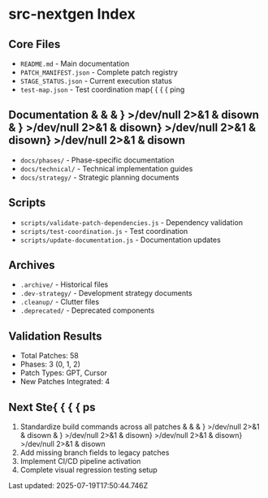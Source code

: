 # src-nextgen Index

## Core Files
- `README.md` - Main documentation
- `PATCH_MANIFEST.json` - Complete patch registry
- `STAGE_STATUS.json` - Current execution status
- `test-map.json` - Test coordination map{ { { { ping

## Documentation & &  & } >/dev/null 2>&1 & disown & } >/dev/null 2>&1 & disown} >/dev/null 2>&1 & disown} >/dev/null 2>&1 & disown
- `docs/phases/` - Phase-specific documentation
- `docs/technical/` - Technical implementation guides
- `docs/strategy/` - Strategic planning documents

## Scripts
- `scripts/validate-patch-dependencies.js` - Dependency validation
- `scripts/test-coordination.js` - Test coordination
- `scripts/update-documentation.js` - Documentation updates

## Archives
- `.archive/` - Historical files
- `.dev-strategy/` - Development strategy documents
- `.cleanup/` - Clutter files
- `.deprecated/` - Deprecated components

## Validation Results
- Total Patches: 58
- Phases: 3 (0, 1, 2)
- Patch Types: GPT, Cursor
- New Patches Integrated: 4

## Next Ste{ { { { ps
1. Standardize build commands across all patches & &  & } >/dev/null 2>&1 & disown & } >/dev/null 2>&1 & disown} >/dev/null 2>&1 & disown} >/dev/null 2>&1 & disown
2. Add missing branch fields to legacy patches
3. Implement CI/CD pipeline activation
4. Complete visual regression testing setup

Last updated: 2025-07-19T17:50:44.746Z
